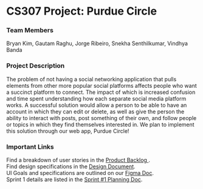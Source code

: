 # CS307 Project: Purdue Circle
### Team Members
Bryan Kim, Gautam Raghu, Jorge Ribeiro, Snekha Senthilkumar, Vindhya Banda
### Project Description
The problem of not having a social networking application that pulls elements from other more popular social platforms affects people who want a succinct platform to connect. The impact of which is increased confusion and time spent understanding how each separate social media platform works. A successful solution would allow a person to be able to have an account in which they can edit or delete, as well as give the person the ability to interact with posts, post something of their own, and follow people or topics in which they find themselves interested in. We plan to implement this solution through our web app, Purdue Circle!
### Important Links
Find a breakdown of user stories in the [Product Backlog ](https://docs.google.com/document/d/1EaFGhafJff10VELDWm531yrX4vTATiyffsPnwdKP1bs/edit).  
Find design specifications in the [Design Document](https://docs.google.com/document/d/1lYZ9qQd66wIMCNOC0bPERvUjC4TKY0PhmOpuiWVGUBU/edit).  
UI Goals and specifications are outlined on our [Figma Doc](https://www.figma.com/file/B2E5Ph3elMdBouhWwEo3dg/WebApp-Mock?node-id=0%3A1).  
Sprint 1 details are listed in the [Sprint #1 Planning Doc](https://docs.google.com/document/d/1kJqO51eTvSvpgxgyYyyzGd3NwsEluKbiBU92ocFw9xs/edit).  
